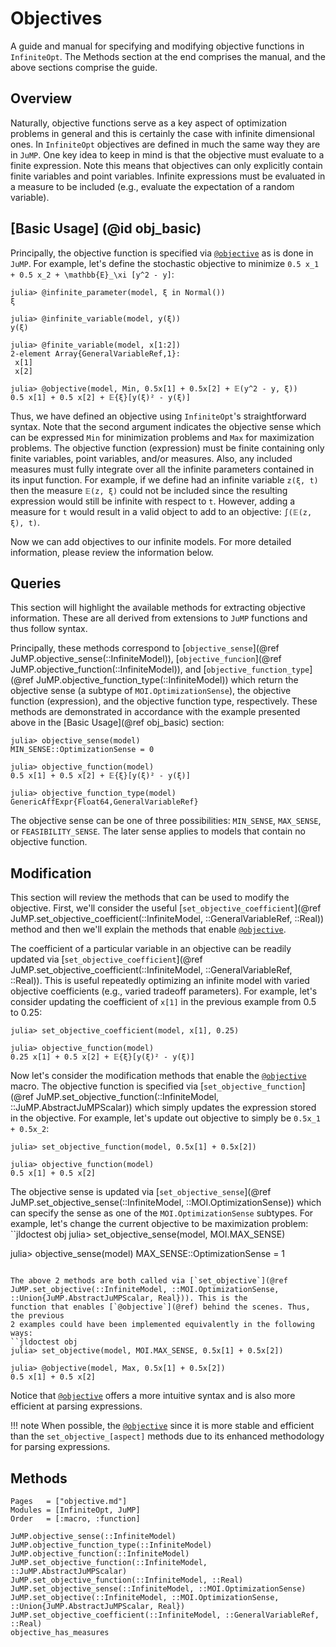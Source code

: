 # Objectives
A guide and manual for specifying and modifying objective functions in
`InfiniteOpt`. The Methods section at the end comprises the manual, and the
above sections comprise the guide.

## Overview
Naturally, objective functions serve as a key aspect of optimization problems in
general and this is certainly the case with infinite dimensional ones. In
`InfiniteOpt` objectives are defined in much the same way they are in `JuMP`.
One key idea to keep in mind is that the objective must evaluate to a finite
expression. Note this means that objectives can only explicitly contain
finite variables and point variables. Infinite expressions must be evaluated in a
measure to be included (e.g., evaluate the expectation of a random variable).

## [Basic Usage] (@id obj_basic)
Principally, the objective function is specified via [`@objective`](@ref) as is
done in `JuMP`. For example, let's define the stochastic objective to minimize
``0.5 x_1 + 0.5 x_2 + \mathbb{E}_\xi [y^2 - y]``:
```jldoctest obj; setup = :(using InfiniteOpt, JuMP, Distributions; model = InfiniteModel())
julia> @infinite_parameter(model, ξ in Normal())
ξ

julia> @infinite_variable(model, y(ξ))
y(ξ)

julia> @finite_variable(model, x[1:2])
2-element Array{GeneralVariableRef,1}:
 x[1]
 x[2]

julia> @objective(model, Min, 0.5x[1] + 0.5x[2] + 𝔼(y^2 - y, ξ))
0.5 x[1] + 0.5 x[2] + 𝔼{ξ}[y(ξ)² - y(ξ)]
```
Thus, we have defined an objective using `InfiniteOpt`'s straightforward syntax.
Note that the second argument indicates the objective sense which can be
expressed `Min` for minimization problems and `Max` for maximization problems.
The objective function (expression) must be finite containing only finite variables,
point variables, and/or measures. Also, any included measures must fully
integrate over all the infinite parameters contained in its input function.
For example, if we define had an infinite variable `z(ξ, t)` then the measure
`𝔼(z, ξ)` could not be included since the resulting expression would still
be infinite with respect to `t`. However, adding a measure for `t` would result
in a valid object to add to an objective: `∫(𝔼(z, ξ), t)`.

Now we can add objectives to our infinite models. For more detailed information,
please review the information below.  

## Queries
This section will highlight the available methods for extracting objective
information. These are all derived from extensions to `JuMP` functions and thus
follow syntax.

Principally, these methods correspond to
[`objective_sense`](@ref JuMP.objective_sense(::InfiniteModel)),
[`objective_funcion`](@ref JuMP.objective_function(::InfiniteModel)), and
[`objective_function_type`](@ref JuMP.objective_function_type(::InfiniteModel))
which return the objective sense (a subtype of `MOI.OptimizationSense`), the
objective function (expression), and the objective function type, respectively.
These methods are demonstrated in accordance with the example presented above in
the [Basic Usage](@ref obj_basic) section:
```jldoctest obj
julia> objective_sense(model)
MIN_SENSE::OptimizationSense = 0

julia> objective_function(model)
0.5 x[1] + 0.5 x[2] + 𝔼{ξ}[y(ξ)² - y(ξ)]

julia> objective_function_type(model)
GenericAffExpr{Float64,GeneralVariableRef}
```
The objective sense can be one of three possibilities: `MIN_SENSE`, `MAX_SENSE`,
or `FEASIBILITY_SENSE`. The later sense applies to models that contain no
objective function.

## Modification
This section will review the methods that can be used to modify the objective.
First, we'll consider the useful [`set_objective_coefficient`](@ref JuMP.set_objective_coefficient(::InfiniteModel, ::GeneralVariableRef, ::Real))
method and then we'll explain the methods that enable [`@objective`](@ref).

The coefficient of a particular variable in an objective can be readily updated
via [`set_objective_coefficient`](@ref JuMP.set_objective_coefficient(::InfiniteModel, ::GeneralVariableRef, ::Real)). This is useful repeatedly optimizing an infinite
model with varied objective coefficients (e.g., varied tradeoff parameters).
For example, let's consider updating the coefficient of `x[1]` in the previous
example from 0.5 to 0.25:
```jldoctest obj
julia> set_objective_coefficient(model, x[1], 0.25)

julia> objective_function(model)
0.25 x[1] + 0.5 x[2] + 𝔼{ξ}[y(ξ)² - y(ξ)]
```

Now let's consider the modification methods that enable the [`@objective`](@ref)
macro. The objective function is specified via [`set_objective_function`](@ref JuMP.set_objective_function(::InfiniteModel, ::JuMP.AbstractJuMPScalar)) which
simply updates the expression stored in the objective. For example, let's update
out objective to simply be ``0.5x_1 + 0.5x_2``:
```jldoctest obj
julia> set_objective_function(model, 0.5x[1] + 0.5x[2])

julia> objective_function(model)
0.5 x[1] + 0.5 x[2]
```

The objective sense is updated via [`set_objective_sense`](@ref JuMP.set_objective_sense(::InfiniteModel, ::MOI.OptimizationSense)) which can
specify the sense as one of the `MOI.OptimizationSense` subtypes. For example,
let's change the current objective to be maximization problem:
``jldoctest obj
julia> set_objective_sense(model, MOI.MAX_SENSE)

julia> objective_sense(model)
MAX_SENSE::OptimizationSense = 1
```

The above 2 methods are both called via [`set_objective`](@ref JuMP.set_objective(::InfiniteModel, ::MOI.OptimizationSense, ::Union{JuMP.AbstractJuMPScalar, Real})). This is the
function that enables [`@objective`](@ref) behind the scenes. Thus, the previous
2 examples could have been implemented equivalently in the following ways:
``jldoctest obj
julia> set_objective(model, MOI.MAX_SENSE, 0.5x[1] + 0.5x[2])

julia> @objective(model, Max, 0.5x[1] + 0.5x[2])
0.5 x[1] + 0.5 x[2]
```
Notice that [`@objective`](@ref) offers a more intuitive syntax and is also
more efficient at parsing expressions.

!!! note
    When possible, the [`@objective`](@ref) since it is more stable and efficient
    than the `set_objective_[aspect]` methods due to its enhanced methodology for
    parsing expressions.

## Methods
```@index
Pages   = ["objective.md"]
Modules = [InfiniteOpt, JuMP]
Order   = [:macro, :function]
```
```@docs
JuMP.objective_sense(::InfiniteModel)
JuMP.objective_function_type(::InfiniteModel)
JuMP.objective_function(::InfiniteModel)
JuMP.set_objective_function(::InfiniteModel, ::JuMP.AbstractJuMPScalar)
JuMP.set_objective_function(::InfiniteModel, ::Real)
JuMP.set_objective_sense(::InfiniteModel, ::MOI.OptimizationSense)
JuMP.set_objective(::InfiniteModel, ::MOI.OptimizationSense, ::Union{JuMP.AbstractJuMPScalar, Real})
JuMP.set_objective_coefficient(::InfiniteModel, ::GeneralVariableRef, ::Real)
objective_has_measures
```

